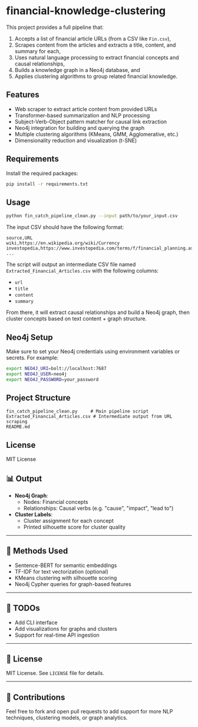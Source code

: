 # financial-knowledge-clustering

This project provides a full pipeline that:
1. Accepts a list of financial article URLs (from a CSV like `Fin.csv`),
2. Scrapes content from the articles and extracts a title, content, and summary for each,
3. Uses natural language processing to extract financial concepts and causal relationships,
4. Builds a knowledge graph in a Neo4j database, and
5. Applies clustering algorithms to group related financial knowledge.

## Features

- Web scraper to extract article content from provided URLs
- Transformer-based summarization and NLP processing
- Subject-Verb-Object pattern matcher for causal link extraction
- Neo4j integration for building and querying the graph
- Multiple clustering algorithms (KMeans, GMM, Agglomerative, etc.)
- Dimensionality reduction and visualization (t-SNE)

## Requirements

Install the required packages:

```bash
pip install -r requirements.txt
```

## Usage

```bash
python fin_catch_pipeline_clean.py --input path/to/your_input.csv
```

The input CSV should have the following format:

```csv
source,URL
wiki,https://en.wikipedia.org/wiki/Currency
investopedia,https://www.investopedia.com/terms/f/financial_planning.asp
...
```

The script will output an intermediate CSV file named `Extracted_Financial_Articles.csv` with the following columns:
- `url`
- `title`
- `content`
- `summary`

From there, it will extract causal relationships and build a Neo4j graph, then cluster concepts based on text content + graph structure.

## Neo4j Setup

Make sure to set your Neo4j credentials using environment variables or secrets. For example:

```bash
export NEO4J_URI=bolt://localhost:7687
export NEO4J_USER=neo4j
export NEO4J_PASSWORD=your_password
```

## Project Structure

```
fin_catch_pipeline_clean.py     # Main pipeline script
Extracted_Financial_Articles.csv # Intermediate output from URL scraping
README.md
```

## License

MIT License


## 📊 Output

- **Neo4j Graph**:
  - Nodes: Financial concepts
  - Relationships: Causal verbs (e.g. "cause", "impact", "lead to")
- **Cluster Labels**:
  - Cluster assignment for each concept
  - Printed silhouette score for cluster quality

---

## 🔬 Methods Used

- Sentence-BERT for semantic embeddings
- TF-IDF for text vectorization (optional)
- KMeans clustering with silhouette scoring
- Neo4j Cypher queries for graph-based features

---

## 📌 TODOs

- Add CLI interface
- Add visualizations for graphs and clusters
- Support for real-time API ingestion

---

## 📜 License

MIT License. See `LICENSE` file for details.

---

## 🤝 Contributions

Feel free to fork and open pull requests to add support for more NLP techniques, clustering models, or graph analytics.
